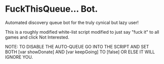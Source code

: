 # FuckThisQueue... Bot.
Automated discovery queue bot for the truly cynical but lazy user!

   This is a roughly modified white-list script modified to just say "fuck it" to all games and click Not Interested.

NOTE: TO DISABLE THE AUTO-QUEUE GO INTO THE SCRIPT AND SET BOTH 
[var showDonate] AND [var keepGoing] TO [false] OR ELSE IT WILL IGNORE YOU.
